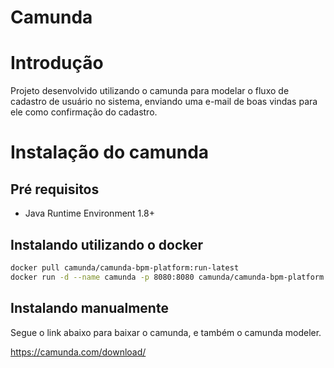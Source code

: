 # Camunda

# Introdução

Projeto desenvolvido utilizando o camunda para modelar o fluxo de cadastro de usuário no sistema, enviando uma e-mail de boas vindas para ele como confirmação do cadastro.

# Instalação do camunda

## Pré requisitos

- Java Runtime Environment 1.8+

## Instalando utilizando o docker

```sh
docker pull camunda/camunda-bpm-platform:run-latest
docker run -d --name camunda -p 8080:8080 camunda/camunda-bpm-platform:run-latest
```

## Instalando manualmente

Segue o link abaixo para baixar o camunda, e também o camunda modeler.

<https://camunda.com/download/>
